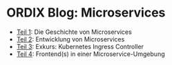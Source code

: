 # ORDIX Blog: Microservices

- [Teil 1][teil01]: Die Geschichte von Microservices
- [Teil 2][teil02]: Entwicklung von Microservices
- [Teil 3][teil03]: Exkurs: Kubernetes Ingress Controller
- [Teil 4][teil04]: Frontend(s) in einer Microservice-Umgebung

[teil01]: ./01-microservices-geschichte.md
[teil02]: ./02-microservices-entwicklung.md
[teil03]: ./03-kubernetes-ingress-controller.md
[teil04]: ./04-microservices-frontend.md
